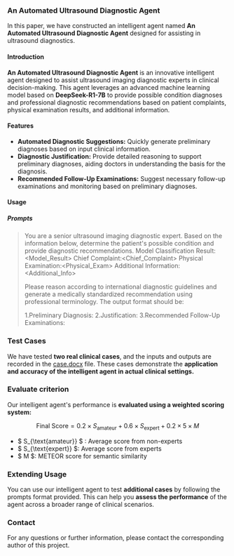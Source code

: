 ### An Automated Ultrasound Diagnostic Agent

In this paper, we have constructed an intelligent agent named **An Automated Ultrasound Diagnostic Agent** designed for assisting in ultrasound diagnostics.

#### Introduction

**An Automated Ultrasound Diagnostic Agent** is an innovative intelligent agent designed to assist ultrasound imaging diagnostic experts in clinical decision-making. This agent leverages an advanced machine learning model based on **DeepSeek-R1-7B** to provide possible condition diagnoses and professional diagnostic recommendations based on patient complaints, physical examination results, and additional information.

#### Features

- **Automated Diagnostic Suggestions:** Quickly generate preliminary diagnoses based on input clinical information.
- **Diagnostic Justification:** Provide detailed reasoning to support preliminary diagnoses, aiding doctors in understanding the basis for the diagnosis.
- **Recommended Follow-Up Examinations:** Suggest necessary follow-up examinations and monitoring based on preliminary diagnoses.


#### Usage

##### Prompts


> You are a senior ultrasound imaging diagnostic expert. Based on the information below, determine the patient's possible condition and provide diagnostic recommendations.
Model Classification Result: <Model_Result>
Chief Complaint:<Chief_Complaint>
Physical Examination:<Physical_Exam>
Additional Information:<Additional_Info>
>
> Please reason according to international diagnostic guidelines and generate a medically standardized recommendation using professional terminology. The output format should be:
> 
> 1.Preliminary Diagnosis:
2.Justification:
3.Recommended Follow-Up Examinations:

### Test Cases

We have tested **two real clinical cases**, and the inputs and outputs are recorded in the [case.docx](./case.docx) file. These cases demonstrate the **application and accuracy of the intelligent agent in actual clinical settings.**

###  Evaluate criterion


Our intelligent agent's performance is **evaluated using a weighted scoring system:**

$$
\text{Final Score} = 0.2 \times S_{\text{amateur}} + 0.6 \times S_{\text{expert}} + 0.2 \times 5 \times M
$$

- $ S_{\text{amateur}} $ : Average score from non-experts 
- $  S_{\text{expert}} $: Average score from experts 
- $ M $: METEOR score for semantic similarity


### Extending Usage

You can use our intelligent agent to test **additional cases** by following the prompts format provided. This can help you **assess the performance** of the agent across a broader range of clinical scenarios.

### Contact

For any questions or further information, please contact the corresponding author of this project.
